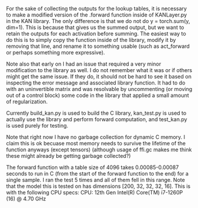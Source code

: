 For the sake of collecting the outputs for the lookup tables, it is necessary to make a modified version of the .forward function inside of KANLayer.py in the KAN library. The only difference is that we do not do y = torch.sum(y, dim=1). This is because that gives us the summed output, but we want to retain the outputs for each activation before summing. The easiest way to do this is to simply copy the function inside of the library, modify it by removing that line, and rename it to something usable (such as act_forward or perhaps something more expressive).

Note also that early on I had an issue that required a very minor modification to the library as well. I do not remember what it was or if others might get the same issue. If they do, it should not be hard to see it based on inspecting the error message and associated library function. It had to do with an uninvertible matrix and was resolvable by uncommenting (or moving out of a control block) some code in the library that applied a small amount of regularization.

Currently build_kan.py is used to build the C library, kan_test.py is used to actually use the library and perform forward computation, and test_kan.py is used purely for testing.

Note that right now I have no garbage collection for dynamic C memory. I claim this is ok becuase most memory needs to survive the lifetime of the function anyways (except tensors) (although usage of ffi.gc makes me think these might already be getting garbage collected?)

The forward function with a table size of 4096 takes 0.00085-0.00087 seconds to run in C (from the start of the forward function to the end) for a single sample. I ran the test 5 times and all of them fell in this range. Note that the model this is tested on has dimensions [200, 32, 32, 32, 16]. This is with the following CPU specs: CPU: 12th Gen Intel(R) Core(TM) i7-1260P (16) @ 4.70 GHz